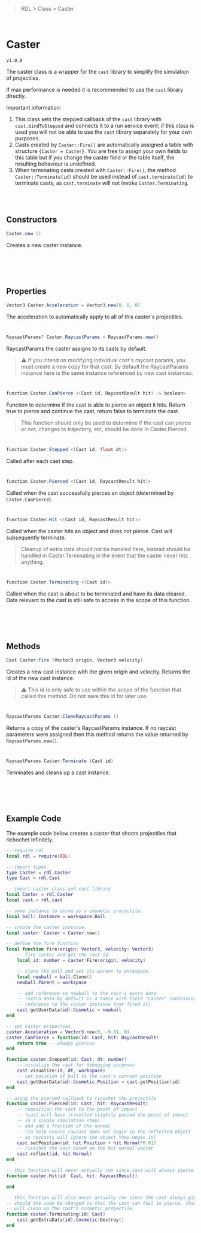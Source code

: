 > RDL > Class > Caster

<br/>

# Caster
`v1.0.0`

The caster class is a wrapper for the `cast` library to simplify the simulation of projectiles.

If max performance is needed it is recommended to use the `cast` library directly.

Important information:

1. This class sets the stepped callback of the `cast` library with `cast.bindToStepped` and connects it to a run service event; if this class is used you will not be able to use the `cast` library separately for your own purposes.
2. Casts created by `Caster::Fire()` are automatically assigned a table with structure `{Caster = Caster}`. You are free to assign your own fields to this table but if you change the caster field or the table itself, the resulting behaviour is undefined.
3. When terminating casts created with `Caster::Fire()`, the method `Caster::Terminate(id)` should be used instead of `cast.terminate(id)` to terminate casts, as `cast.terminate` will not invoke `Caster.Terminating`.

<br/><br/>

## Constructors

```c#
Caster.new ()
```
Creates a new caster instance.
#
<br/><br/>

## Properties

```c#
Vector3 Caster.Acceleration = Vector3.new(0, 0, 0)
```
The acceleration to automatically apply to all of this caster's projectiles.
#
```c#
RaycastParams? Caster.RaycastParams = RaycastParams.new()
```
RaycastParams the caster assigns to its casts by default.
> ⚠️ If you intend on modifying individual cast's raycast params, you must create a new copy for that cast. By default the RaycastParams instance here is the same instance referenced by new cast instances.
#
```c#
function Caster.CanPierce <(Cast id, RaycastResult hit) -> boolean>
```
Function to determine if the cast is able to pierce an object it hits.
Return true to pierce and continue the cast, return false to terminate the cast.
> This function should only be used to determine if the cast can pierce or not, changes to trajectory, etc, should be done in Caster.Pierced.
#
```c#
function Caster.Stepped <(Cast id, float dt)>
```
Called after each cast step.
#
```c#
function Caster.Pierced <(Cast id, RaycastResult hit)>
```
Called when the cast successfully pierces an object (determined by `Caster.CanPierce`).
#
```c#
function Caster.Hit <(Cast id, RaycastResult hit)>
```
Called when the caster hits an object and does not pierce. Cast will subsequently terminate.
> Cleanup of extra data should not be handled here, instead should be handled in Caster.Terminating in the event that the caster never hits anything.
#
```c#
function Caster.Terminating <(Cast id)>
```
Called when the cast is about to be terminated and have its data cleared. Data relevant to the cast is still safe to access in the scope of this function.
#

<br/><br/>

## Methods

```c#
Cast Caster:Fire (Vector3 origin, Vector3 velocity)
```
Creates a new cast instance with the given origin and velocity. Returns the id of the new cast instance.
> ⚠️ This id is only safe to use within the scope of the function that called this method. Do not save this id for later use.
#
```c#
RaycastParams Caster:CloneRaycastParams ()
```
Returns a copy of the caster's RaycastParams instance.
If no raycast parameters were assigned then this method returns the value returned by `RaycastParams.new()`.
#
```c#
RaycastParams Caster:Terminate (Cast id)
```
Terminates and cleans up a cast instance.
#

<br/><br/>

## Example Code
The example code below creates a caster that shoots projectiles that richochet infinitely.

```lua
-- require rdl
local rdl = require(RDL)

-- import types
type Caster = rdl.Caster
type Cast = rdl.Cast

-- import caster class and cast library
local Caster = rdl.Caster
local cast = rdl.cast

-- some instance to serve as a cosmetic projectile.
local ball: Instance = workspace.Ball

-- create the caster instance.
local caster: Caster = Caster.new()

-- define the fire function
local function fire(origin: Vector3, velocity: Vector3)
    -- fire caster and get the cast id
    local id: number = caster:Fire(origin, velocity)

    -- clone the ball and set its parent to workspace.
    local newball = ball:Clone()
    newball.Parent = workspace

    -- add reference to newball to the cast's extra data
    -- (extra data by default is a table with field "Caster" containing a
    -- reference to the caster instance that fired it)
    cast.getUserData(id).Cosmetic = newball
end

-- set caster properties
caster.Acceleration = Vector3.new(0, -9.81, 0)
caster.CanPierce = function(id: Cast, hit: RaycastResult)
    return true -- always pierces
end

function caster.Stepped(id: Cast, dt: number)
    -- visualize the cast for debugging purposes
    cast.visualize(id, dt, workspace)
    -- set position of ball to the cast's current position
    cast.getUserData(id).Cosmetic.Position = cast.getPosition(id)
end

-- using the pierced callback to ricochet the projectile
function caster.Pierced(id: Cast, hit: RaycastResult)
    -- reposition the cast to the point of impact 
    -- (cast will have travelled slightly passed the point of impact
    -- in a single simulation step)
    -- and add a fraction of the normal
    -- (to help ensure raycast does not begin in the reflected object
    -- as raycasts will ignore the object they begin in)
    cast.setPosition(id, hit.Position + hit.Normal*0.01)
    -- ricochet the cast based on the hit normal vector
    cast.reflect(id, hit.Normal)
end

-- this function will never actually run since cast will always pierce
function caster.Hit(id: Cast, hit: RaycastResult)

end

-- this function will also never actually run since the cast always pierces
-- should the code be changed so that the cast can fail to pierce, this function
-- will clean up the cast's cosmetic projectile.
function caster.Terminating(id: Cast)
    cast.getExtraData(id).Cosmetic:Destroy()
end
```

